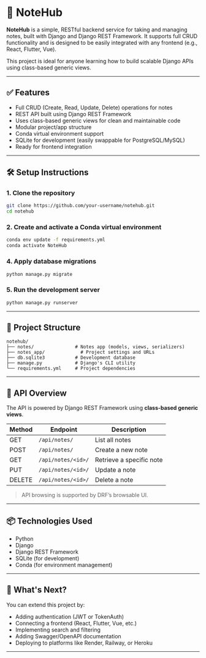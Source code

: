 # 📝 NoteHub

**NoteHub** is a simple, RESTful backend service for taking and managing notes, built with Django and Django REST Framework. It supports full CRUD functionality and is designed to be easily integrated with any frontend (e.g., React, Flutter, Vue).

This project is ideal for anyone learning how to build scalable Django APIs using class-based generic views.

---

## ✅ Features

- Full CRUD (Create, Read, Update, Delete) operations for notes
- REST API built using Django REST Framework
- Uses class-based generic views for clean and maintainable code
- Modular project/app structure
- Conda virtual environment support
- SQLite for development (easily swappable for PostgreSQL/MySQL)
- Ready for frontend integration

---

## 🛠️ Setup Instructions

### 1. Clone the repository

```bash
git clone https://github.com/your-username/notehub.git
cd notehub
```

### 2. Create and activate a Conda virtual environment

```bash
conda env update -f requirements.yml
conda activate NoteHub
```

### 4. Apply database migrations

```bash
python manage.py migrate
```

### 5. Run the development server

```bash
python manage.py runserver
```

---

## 🧱 Project Structure

```
notehub/
├── notes/               # Notes app (models, views, serializers)
├── notes_app/             # Project settings and URLs
├── db.sqlite3           # Development database
├── manage.py            # Django's CLI utility
└── requirements.yml     # Project dependencies
```

---

## 🔌 API Overview

The API is powered by Django REST Framework using **class-based generic views**.

| Method | Endpoint        | Description           |
|--------|------------------|-----------------------|
| GET    | `/api/notes/`    | List all notes        |
| POST   | `/api/notes/`    | Create a new note     |
| GET    | `/api/notes/<id>/` | Retrieve a specific note |
| PUT    | `/api/notes/<id>/` | Update a note         |
| DELETE | `/api/notes/<id>/` | Delete a note         |

> API browsing is supported by DRF’s browsable UI.

---

## 📦 Technologies Used

- Python 
- Django
- Django REST Framework
- SQLite (for development)
- Conda (for environment management)

---

## 🚀 What's Next?

You can extend this project by:
- Adding authentication (JWT or TokenAuth)
- Connecting a frontend (React, Flutter, Vue, etc.)
- Implementing search and filtering
- Adding Swagger/OpenAPI documentation
- Deploying to platforms like Render, Railway, or Heroku

---
